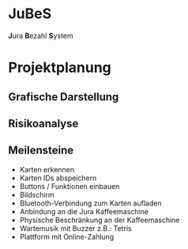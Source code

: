# JuBeS
**J**ura **B**ezahl **S**ystem

# Projektplanung

## Grafische Darstellung

## Risikoanalyse

## Meilensteine
- Karten erkennen
- Karten IDs abspeichern
- Buttons / Funktionen einbauen
- Bildschirm 
- Bluetooth-Verbindung zum Karten aufladen
- Anbindung an die Jura Kaffeemaschine
- Physische Beschränkung an der Kaffeemaschine
- Wartemusik mit Buzzer z.B.: Tetris
- Plattform mit Online-Zahlung
